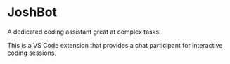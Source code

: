 # JoshBot

A dedicated coding assistant great at complex tasks.

This is a VS Code extension that provides a chat participant for interactive coding sessions.
